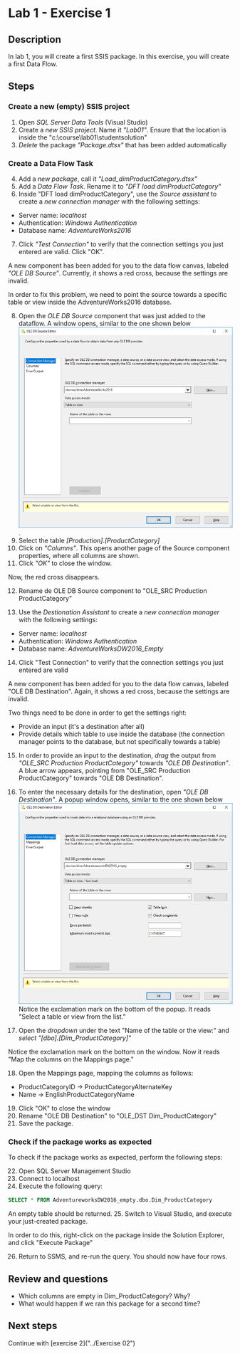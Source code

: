 # Lab 1 - Exercise 1

## Description
In lab 1, you will create a first SSIS package. In this exercise, you will create a first Data Flow.

## Steps

### Create a new (empty) SSIS project
1. Open *SQL Server Data Tools* (Visual Studio)
2. Create a *new SSIS project*. Name it *"Lab01"*. Ensure that the location is inside the "c:\course\lab01\studentsolution"
3. *Delete* the package *"Package.dtsx"* that has been added automatically

### Create a Data Flow Task
4. Add a *new package*, call it *"Load_dimProductCategory.dtsx"*
5. Add a *Data Flow Task*. Rename it to *"DFT load dimProductCategory"*
6. Inside "DFT load dimProductCategory", use the *Source assistant* to create a *new connection manager* with the following settings:

* Server name: *localhost*
* Authentication: *Windows Authentication*
* Database name: *AdventureWorks2016*

7. Click *"Test Connection"* to verify that the connection settings you just entered are valid. Click "OK".

A new component has been added for you to the data flow canvas, labeled *"OLE DB Source"*.
Currently, it shows a red cross, because the settings are invalid.

In order to fix this problem, we need to point the source towards a specific table or view inside the AdventureWorks2016 database.

8. Open the *OLE DB Source* component that was just added to the dataflow. A window opens, similar to the one shown below ![Source component editor](img/1_DataFlow_SourceComponentEditor.png).
9. Select the table *[Production].[ProductCategory]*
10. Click on *"Columns"*. This opens another page of the Source component properties, where all columns are shown.
11. Click *"OK"* to close the window.

Now, the red cross disappears.

12. Rename de OLE DB Source component to "OLE_SRC Production ProductCategory" 

13. Use the *Destionation Assistant* to create a *new connection manager* with the following settings:

  * Server name: *localhost*
  * Authentication: *Windows Authentication*
  * Database name: *AdventureWorksDW2016_Empty*

14. Click "Test Connection" to verify that the connection settings you just entered are valid

A new component has been added for you to the data flow canvas, labeled "OLE DB Destination".
Again, it shows a red cross, because the settings are invalid.

Two things need to be done in order to get the settings right:

* Provide an input (it's a destination after all)
* Provide details which table to use inside the database (the connection manager points to the database, but not specifically towards a table)

15. In order to provide an input to the destination, *drag* the output from *"OLE_SRC Production ProductCategory"* towards *"OLE DB Destination"*. A blue arrow appears, pointing from "OLE_SRC Production ProductCategory" towards "OLE DB Destination".

16. To enter the necessary details for the destination, open *"OLE DB Destination"*.
A popup window opens, similar to the one shown below ![Destination editor](img/2_DataFlow_DestinationComponentEditor.png)
Notice the exclamation mark on the bottom of the popup. It reads "Select a table or view from the list." 

17. Open the *dropdown* under the text "Name of the table or the view:" and *select "[dbo].[Dim_ProductCategory]"*

Notice the exclamation mark on the bottom on the window. Now it reads "Map the columns on the Mappings page."

18. Open the Mappings page, mapping the columns as follows:

* ProductCategoryID -> ProductCategoryAlternateKey
* Name -> EnglishProductCategoryName

19. Click "OK"  to close the window
20. Rename "OLE DB Destination" to "OLE_DST Dim_ProductCategory"
21. Save the package.

### Check if the package works as expected
To check if the package works as expected, perform the following steps:

22. Open SQL Server Management Studio
23. Connect to localhost
24. Execute the following query:

```SQL
SELECT * FROM AdventureworksDW2016_empty.dbo.Dim_ProductCategory
```

An empty table should be returned.
25. Switch to Visual Studio, and execute your just-created package. 

In order to do this, right-click on the package inside the Solution Explorer, and click "Execute Package"

26. Return to SSMS, and re-run the query. You should now have four rows.

## Review and questions
- Which columns are empty in Dim_ProductCategory? Why?
- What would happen if we ran this package for a second time?

## Next steps

Continue with [exercise 2]("../Exercise 02")

